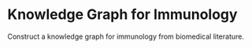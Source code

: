 # Knowledge Graph for Immunology

Construct a knowledge graph for immunology from biomedical literature. 
